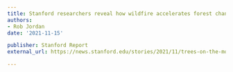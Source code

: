```yaml
---
title: Stanford researchers reveal how wildfire accelerates forest changes.
authors:
- Rob Jordan
date: '2021-11-15'

publisher: Stanford Report
external_url: https://news.stanford.edu/stories/2021/11/trees-on-the-move

---
```

